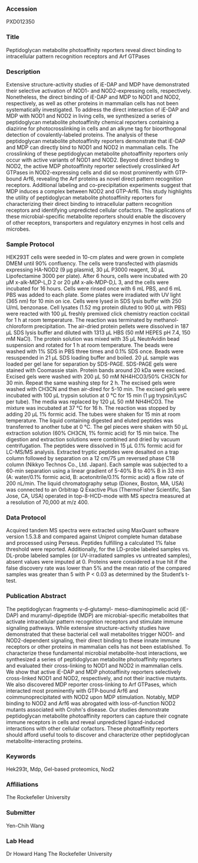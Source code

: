 ### Accession
PXD012350

### Title
Peptidoglycan metabolite photoaffinity reporters reveal direct binding to intracellular pattern recognition receptors and Arf GTPases

### Description
Extensive structure-activity studies of iE-DAP and MDP have demonstrated their selective activation of NOD1- and NOD2-expressing cells, respectively. Nonetheless, the direct binding of iE-DAP and MDP to NOD1 and NOD2, respectively, as well as other proteins in mammalian cells has not been systematically investigated. To address the direct interaction of iE-DAP and MDP with NOD1 and NOD2 in living cells, we synthesized a series of peptidoglycan metabolite photoaffinity chemical reporters containing a diazirine for photocrosslinking in cells and an alkyne tag for bioorthogonal detection of covalently-labeled proteins. The analysis of these peptidoglycan metabolite photoaffinity reporters demonstrate that iE-DAP and MDP can directly bind to NOD1 and NOD2 in mammalian cells. The crosslinking of these peptidoglycan metabolite photoaffinity reporters only occur with active variants of NOD1 and NOD2. Beyond direct binding to NOD2, the active MDP photoaffinity reporter selectively crosslinked Arf GTPases in NOD2-expressing cells and did so most prominently with GTP-bound Arf6, revealing the Arf proteins as novel direct pattern recognition receptors. Additional labeling and co-precipitation experiments suggest that MDP induces a complex between NOD2 and GTP-Arf6. This study highlights the utility of peptidoglycan metabolite photoaffinity reporters for characterizing their direct binding to intracellular pattern recognition receptors and identifying unpredicted cellular cofactors. The applications of these microbial-specific metabolite reporters should enable the discovery of other receptors, transporters and regulatory enzymes in host cells and microbes.

### Sample Protocol
HEK293T cells were seeded in 10-cm plates and were grown in complete DMEM until 90% confluency. The cells were transfected with plasmids expressing HA-NOD2 (9 μg plasmid, 30 μL P3000 reagent, 30 μL Lipofectamine 3000 per plate). After 6 hours, cells were incubated with 20 μM x-alk-MDP-L,D 2 or 20 μM x-alk-MDP-D,L 3, and the cells were incubated for 16 hours. Cells were rinsed once with 6 mL PBS, and 6 mL PBS was added to each plate. Some plates were irradiated with UV light (365 nm) for 10 min on ice. Cells were lysed in SDS lysis buffer with 250 U/mL benzonase. Cell lysates (1.52 mg protein diluted to 900 μL with PBS) were reacted with 100 μL freshly premixed click chemistry reaction cocktail for 1 h at room temperature. The reaction was terminated by methanol-chloroform precipitation. The air-dried protein pellets were dissolved in 187 μL SDS lysis buffer and diluted with 1313 μL HBS (50 mM HEPES pH 7.4, 150 mM NaCl). The protein solution was mixed with 35 μL NeutrAvidin bead suspension and rotated for 1 h at room temperature. The beads were washed with 1% SDS in PBS three times and 0.1% SDS once. Beads were resuspended in 21 μL SDS loading buffer and boiled. 20 μL sample was loaded per gel lane for separation by SDS-PAGE. SDS-PAGE gels were stained with Coomassie stain. Protein bands around 20 kDa were excised. Excised gels were washed with 200 μL 50 mM NH4HCO3/50% CH3CN for 30 min. Repeat the same washing step for 2 h. The excised gels were washed with CH3CN and then air-dired for 5-10 min. The excised gels were incubated with 100 μL trypsin solution at 0 °C for 15 min (1 μg trypsin/LysC per tube). The media was replaced by 120 μL 50 mM NH4HCO3. The mixture was incubated at 37 °C for 16 h. The reaction was stopped by adding 20 μL 1% formic acid. The tubes were shaken for 15 min at room temperature. The liquid containing digested and eluted peptides was transferred to another tube at 0 °C. The gel pieces were shaken with 50 μL extraction solution (60% CH3CN, 1% formic acid) for 15 min twice. The digestion and extraction solutions were combined and dried by vacuum centrifugation. The peptides were dissolved in 15 μL 0.1% formic acid for LC-MS/MS analysis. Extracted tryptic peptides were desalted on a trap column followed by separation on a 12 cm/75 μm reversed phase C18 column (Nikkyo Technos Co., Ltd. Japan). Each sample was subjected to a 60-min separation using a linear gradient of 5-40% B to 40% B in 33 min (A: water/0.1% formic acid, B: acetonitrile/0.1% formic acid) a flow rate of 200 nL/min. The liquid chromatography setup (Dionex, Boston, MA, USA) was connected to an Orbitrap Q Exactive Plus (ThermoFisher Scientific, San Jose, CA, USA) operated in top-8-HCD-mode with MS spectra measured at a resolution of 70,000 at m/z 400.

### Data Protocol
Acquired tandem MS spectra were extracted using MaxQuant software version 1.5.3.8 and compared against Uniprot complete human database and processed using Perseus. Peptides fulfilling a calculated 1% false threshold were reported. Additionally, for the LD-probe labeled samples vs. DL-probe labeled samples (or UV-irradiated samples vs untreated samples), absent values were imputed at 0. Proteins were considered a true hit if the false discovery rate was lower than 5% and the mean ratio of the compared samples was greater than 5 with P < 0.03 as determined by the Student’s t-test.

### Publication Abstract
The peptidoglycan fragments &#x3b3;-d-glutamyl- meso-diaminopimelic acid (iE-DAP) and muramyl-dipeptide (MDP) are microbial-specific metabolites that activate intracellular pattern recognition receptors and stimulate immune signaling pathways. While extensive structure-activity studies have demonstrated that these bacterial cell wall metabolites trigger NOD1- and NOD2-dependent signaling, their direct binding to these innate immune receptors or other proteins in mammalian cells has not been established. To characterize these fundamental microbial metabolite-host interactions, we synthesized a series of peptidoglycan metabolite photoaffinity reporters and evaluated their cross-linking to NOD1 and NOD2 in mammalian cells. We show that active iE-DAP and MDP photoaffinity reporters selectively cross-linked NOD1 and NOD2, respectively, and not their inactive mutants. We also discovered MDP reporter cross-linking to Arf GTPases, which interacted most prominently with GTP-bound Arf6 and coimmunoprecipitated with NOD2 upon MDP stimulation. Notably, MDP binding to NOD2 and Arf6 was abrogated with loss-of-function NOD2 mutants associated with Crohn's disease. Our studies demonstrate peptidoglycan metabolite photoaffinity reporters can capture their cognate immune receptors in cells and reveal unpredicted ligand-induced interactions with other cellular cofactors. These photoaffinity reporters should afford useful tools to discover and characterize other peptidoglycan metabolite-interacting proteins.

### Keywords
Hek293t, Mdp, Gel-based proteomics, Nod2

### Affiliations
The Rockefeller University

### Submitter
Yen-Chih Wang

### Lab Head
Dr Howard Hang
The Rockefeller University


